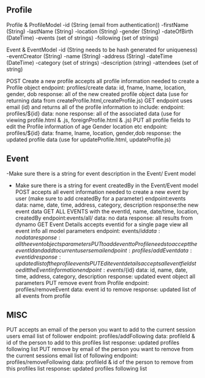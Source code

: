 ## Profile

Profile & ProfileModel
-id (String (email from authentication))
-firstName (String)
-lastName (String)
-location (String)
-gender (String)
-dateOfBirth (DateTime)
-events (set of strings)
-following (set of strings)

Event & EventModel
-id (String needs to be hash generated for uniqueness)
-eventCreator (String)
-name (String)
-address (String)
-dateTime (DateTime)
-category (set of strings)
-description (string)
-attendees (set of string)

POST Create a new profile accepts all profile information needed to create a Profile object 
    endpoint: profiles/create
    data: id, fname, lname, location, gender, dob
    response: all of the new created profile object data
    (use for returning data from createProfile.html,createProfile.js)
GET endpoint uses email (id) and returns all of the profile information to include:
    endpoint: profiles/${id}
    data: none
    response: all of the associated data
    (use for viewing profile.html & .js, foreignProfile.html & .js)
PUT  all profile fields to edit the Profile information of age Gender location etc
    endpoint: profiles/${id}
    data: fname, lname, location, gender,dob
    response: the updated profile data
    (use for updateProfile.html, updateProfile.js)

## Event
-Make sure there is a string for event description in the Event/ Event model
- Make sure there is a string for event createdBy in the Event/Event model
POST accepts all event information needed to create a new event by user (make sure to add createdBy for a parameter)
    endpoint:events
    data: name, date, time, address, category, description
    response:the new event data
GET ALL EVENTS with the eventId, name, date/time, location, createdBy
    endpoint:events/all/
    data: no data
    response: all results from dynamo
GET Event Details accepts eventid for a single page view all event info all model parameters
    endpoint: events/${id}
    data: no data
    response: all the event objects parameters
PUT to add event to Profile needs to accept the eventId and add to current users email
    endpoint: profiles/addEvent
    data: event id
    response: updated list of the profile events
PUT Edit event details accepts all event fields to edit the Event information
    endpoint: events/${id}
    data: id, name, date, time, address, category, description
    response: updated event object all parameters
PUT remove event from Profile
    endpoint: profiles/removeEvent
    data: event id to remove
    response: updated list of all events from profile
## MISC
PUT accepts an email of the person you want to add to the current session users email list of follower
    endpoint: profiles/addFollowing
    data: profileId & id of the person to add to this profiles list
    response: updated profiles following list
PUT remove by email of the person you want to remove from the current sessions email list of following
    endpoint: profiles/removeFollowing
    data: profileId & id of the person to remove from this profiles list
    response: updated profiles following list
